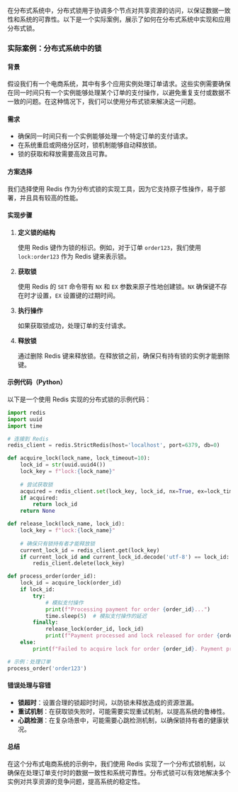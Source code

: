 在分布式系统中，分布式锁用于协调多个节点对共享资源的访问，以保证数据一致性和系统的可靠性。以下是一个实际案例，展示了如何在分布式系统中实现和应用分布式锁。

### 实际案例：分布式系统中的锁

#### 背景

假设我们有一个电商系统，其中有多个应用实例处理订单请求。这些实例需要确保在同一时间只有一个实例能够处理某个订单的支付操作，以避免重复支付或数据不一致的问题。在这种情况下，我们可以使用分布式锁来解决这一问题。

#### 需求

- 确保同一时间只有一个实例能够处理一个特定订单的支付请求。
- 在系统重启或网络分区时，锁机制能够自动释放锁。
- 锁的获取和释放需要高效且可靠。

#### 方案选择

我们选择使用 Redis 作为分布式锁的实现工具，因为它支持原子性操作，易于部署，并且具有较高的性能。

#### 实现步骤

1. **定义锁的结构**

   使用 Redis 键作为锁的标识。例如，对于订单 `order123`，我们使用 `lock:order123` 作为 Redis 键来表示锁。

2. **获取锁**

   使用 Redis 的 `SET` 命令带有 `NX` 和 `EX` 参数来原子性地创建锁。`NX` 确保键不存在时才设置，`EX` 设置键的过期时间。

3. **执行操作**

   如果获取锁成功，处理订单的支付请求。

4. **释放锁**

   通过删除 Redis 键来释放锁。在释放锁之前，确保只有持有锁的实例才能删除键。

#### 示例代码（Python）

以下是一个使用 Redis 实现的分布式锁的示例代码：

```python
import redis
import uuid
import time

# 连接到 Redis
redis_client = redis.StrictRedis(host='localhost', port=6379, db=0)

def acquire_lock(lock_name, lock_timeout=10):
    lock_id = str(uuid.uuid4())
    lock_key = f"lock:{lock_name}"
    
    # 尝试获取锁
    acquired = redis_client.set(lock_key, lock_id, nx=True, ex=lock_timeout)
    if acquired:
        return lock_id
    return None

def release_lock(lock_name, lock_id):
    lock_key = f"lock:{lock_name}"
    
    # 确保只有锁持有者才能释放锁
    current_lock_id = redis_client.get(lock_key)
    if current_lock_id and current_lock_id.decode('utf-8') == lock_id:
        redis_client.delete(lock_key)

def process_order(order_id):
    lock_id = acquire_lock(order_id)
    if lock_id:
        try:
            # 模拟支付操作
            print(f"Processing payment for order {order_id}...")
            time.sleep(5)  # 模拟支付操作的延迟
        finally:
            release_lock(order_id, lock_id)
            print(f"Payment processed and lock released for order {order_id}.")
    else:
        print(f"Failed to acquire lock for order {order_id}. Payment processing skipped.")

# 示例：处理订单
process_order('order123')
```

#### 错误处理与容错

- **锁超时**：设置合理的锁超时时间，以防锁未释放造成的资源泄漏。
- **重试机制**：在获取锁失败时，可能需要实现重试机制，以提高系统的鲁棒性。
- **心跳检测**：在复杂场景中，可能需要心跳检测机制，以确保锁持有者的健康状况。

#### 总结

在这个分布式电商系统的示例中，我们使用 Redis 实现了一个分布式锁机制，以确保在处理订单支付时的数据一致性和系统可靠性。分布式锁可以有效地解决多个实例对共享资源的竞争问题，提高系统的稳定性。